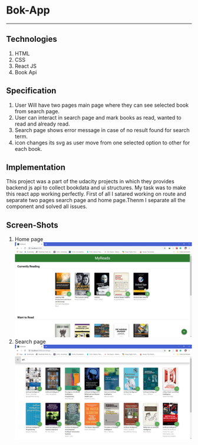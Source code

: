 # Bok-App
---
## Technologies 
 1. HTML
 2. CSS
 3. React JS
 4. Book Api
 
## Specification
  1. User Will have two pages main page where they can see selected book from search page.
  2. User can interact in search page and mark books as read, wanted to read and already read.
  3. Search page shows error message in case of no result found for search term.
  4. icon changes its svg as user move from one selected option to other for each book.
  
## Implementation
 This project was a part of the udacity projects in which they provides backend js api to collect bookdata and ui structures. My task was to make this react app working perfectly. First of all I satared working on route and separate two pages search page and home page.Thenm I separate all the component and solved all issues.
 
## Screen-Shots
1. Home page
 ![Home-page](./book-app/main-page.png)
2. Search page
 ![Search-page](./book-app/search-page.png)
